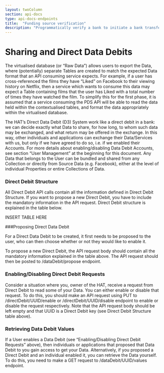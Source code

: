```yaml
---
layout: twoColumn
section: api-docs
type: api-docs-endpoints
title:  "Funding source verification"
description: "Programmatically verify a bank to initiate a bank transfer."
---
```


# Sharing and Direct Data Debits

The virtualised database (or “Raw Data”) allows users to export the Data, where (potentially) separate Tables are created to match the expected Data format that an API consuming service expects. For example, if a user has cross-referenced the films they have “Liked” on Facebook to their viewing history on Netflix, then a service which wants to consume this data may expect a Table containing films that the user has Liked with a total number of times they have watched the film. To simplify this for the first phase, it is assumed that a service consuming the PDS API will be able to read the data held within the contextualised tables, and format the data appropriately within the virtualised database.

The HAT’s Direct Data Debit (D3) System work like a direct debit in a bank: we can decide exactly what Data to share, for how long, to whom such data may be exchanged, and what return may be offered in the exchange. In this way, other individuals and applications can exchange their Data/Services with us, but only if we have agreed to do so, i.e. if we enabled their Accounts. For more details about enabling/disabling Data Debit Accounts, see section “User Management” at the beginning for this document. Any Data that belongs to the User can be bundled and shared from any Collection or directly from Source Data (e.g. Facebook), either at the level of individual Properties or entire Collections of Data.


### Direct Debit Structure

All Direct Debit API calls contain all the information defined in Direct Debit Structure. If you want to propose a new Direct Debit, you have to include the mandatory information in the API request. Direct Debit structure is explained in the table below.

INSERT TABLE HERE

###Proposing Direct Data Debit
   
For a Direct Data Debit to be created, it first needs to be proposed to the user, who can then choose whether or not they would like to enable it.
   
To propose a new Direct Debit, the API request body should contain all the mandatory information explained in the table above. The API request should then be posted to /dataDebit/propose endpoint.

### Enabling/Disabling Direct Debit Requests
    
Consider a situation where you, owner of the HAT, receive a request from Direct Debit to read some of your Data. You can either enable or disable that request. To do this, you should make an API request using PUT to /directDebit/UUID/enable or /directDebit/UUID/disable endpoint to enable or disable the request respectively. Note that the API request body should be left empty and that UUID is a Direct Debit key (see Direct Debit Structure table above).

### Retrieving Data Debit Values

If a User enables a Data Debit (see “Enabling/Disabling Direct Debit Requests” above), then individuals or applications that proposed that Data Debit to you gain access to get your Data. Alternatively, if you proposed a Direct Debit and an individual enabled it, you can retrieve the Data yourself. To do this, you need to make a GET request to /dataDebit/UUID/values endpoint.
